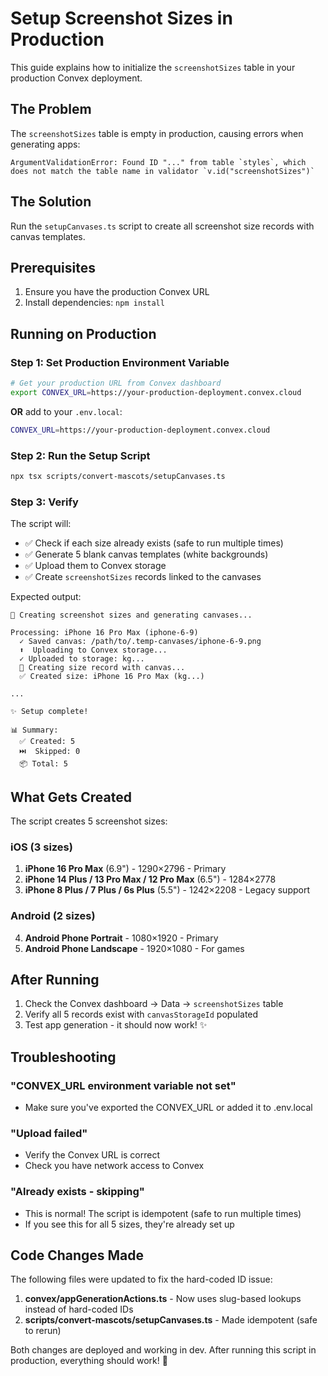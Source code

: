 # Setup Screenshot Sizes in Production

This guide explains how to initialize the `screenshotSizes` table in your production Convex deployment.

## The Problem

The `screenshotSizes` table is empty in production, causing errors when generating apps:
```
ArgumentValidationError: Found ID "..." from table `styles`, which does not match the table name in validator `v.id("screenshotSizes")`
```

## The Solution

Run the `setupCanvases.ts` script to create all screenshot size records with canvas templates.

## Prerequisites

1. Ensure you have the production Convex URL
2. Install dependencies: `npm install`

## Running on Production

### Step 1: Set Production Environment Variable

```bash
# Get your production URL from Convex dashboard
export CONVEX_URL=https://your-production-deployment.convex.cloud
```

**OR** add to your `.env.local`:
```bash
CONVEX_URL=https://your-production-deployment.convex.cloud
```

### Step 2: Run the Setup Script

```bash
npx tsx scripts/convert-mascots/setupCanvases.ts
```

### Step 3: Verify

The script will:
- ✅ Check if each size already exists (safe to run multiple times)
- ✅ Generate 5 blank canvas templates (white backgrounds)
- ✅ Upload them to Convex storage
- ✅ Create `screenshotSizes` records linked to the canvases

Expected output:
```
📐 Creating screenshot sizes and generating canvases...

Processing: iPhone 16 Pro Max (iphone-6-9)
  ✓ Saved canvas: /path/to/.temp-canvases/iphone-6-9.png
  ⬆️  Uploading to Convex storage...
  ✓ Uploaded to storage: kg...
  📝 Creating size record with canvas...
  ✅ Created size: iPhone 16 Pro Max (kg...)

...

✨ Setup complete!

📊 Summary:
  ✅ Created: 5
  ⏭️  Skipped: 0
  📦 Total: 5
```

## What Gets Created

The script creates 5 screenshot sizes:

### iOS (3 sizes)
1. **iPhone 16 Pro Max** (6.9") - 1290×2796 - Primary
2. **iPhone 14 Plus / 13 Pro Max / 12 Pro Max** (6.5") - 1284×2778
3. **iPhone 8 Plus / 7 Plus / 6s Plus** (5.5") - 1242×2208 - Legacy support

### Android (2 sizes)
4. **Android Phone Portrait** - 1080×1920 - Primary
5. **Android Phone Landscape** - 1920×1080 - For games

## After Running

1. Check the Convex dashboard → Data → `screenshotSizes` table
2. Verify all 5 records exist with `canvasStorageId` populated
3. Test app generation - it should now work! ✨

## Troubleshooting

### "CONVEX_URL environment variable not set"
- Make sure you've exported the CONVEX_URL or added it to .env.local

### "Upload failed"
- Verify the Convex URL is correct
- Check you have network access to Convex

### "Already exists - skipping"
- This is normal! The script is idempotent (safe to run multiple times)
- If you see this for all 5 sizes, they're already set up

## Code Changes Made

The following files were updated to fix the hard-coded ID issue:

1. **convex/appGenerationActions.ts** - Now uses slug-based lookups instead of hard-coded IDs
2. **scripts/convert-mascots/setupCanvases.ts** - Made idempotent (safe to rerun)

Both changes are deployed and working in dev. After running this script in production, everything should work! 🎉


